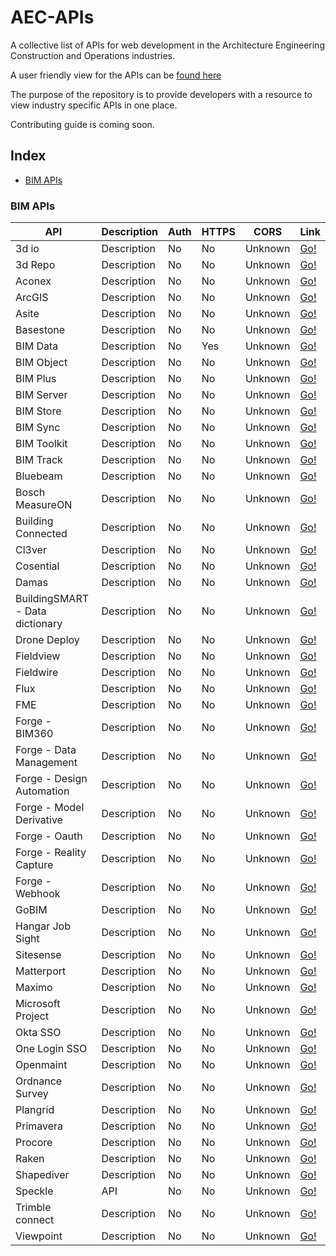 # AEC-APIs
A collective list of APIs for web development in the Architecture Engineering Construction and Operations industries. 

A user friendly view for the APIs can be [found here](http://aec-apis-app.user.project.bimlauncher.com)

The purpose of the repository is to provide developers with a resource to view industry specific APIs in one place. 

Contributing guide is coming soon.

## Index

* [BIM APIs](#bim-apis)

### BIM APIs
API | Description | Auth | HTTPS | CORS | Link |
|---|---|---|---|---|---|
| 3d io | Description | No | No | Unknown | [Go!](https://3d.io/docs/api/1) |
| 3d Repo | Description | No | No | Unknown | [Go!](https://3drepo.github.io/3drepo.io) |
| Aconex | Description | No | No | Unknown | [Go!](https://help.aconex.com/aconex/aconex-api) |
| ArcGIS | Description | No | No | Unknown | [Go!](https://developers.arcgis.com/web-api) |
| Asite | Description | No | No | Unknown | [Go!](https://upload.asite.com/dmshelp/About_API.htm) |
| Basestone | Description | No | No | Unknown | [Go!](https://api.basestone.io/api/v1) |
| BIM Data | Description | No | Yes | Unknown | [Go!](https://api.bimdata.io/api/doc) |
| BIM Object | Description | No | No | Unknown | [Go!](https://developer.bimobject.com) |
| BIM Plus | Description | No | No | Unknown | [Go!](https://doc.bimplus.net/display/bimpluspublic/Introduction) |
| BIM Server | Description | No | No | Unknown | [Go!](https://github.com/opensourceBIM/BIMserver/wiki/JSON-API) |
| BIM Store | Description | No | No | Unknown | [Go!](http://developer.bimstore.co.uk) |
| BIM Sync | Description | No | No | Unknown | [Go!](https://bimsync.com/developers) |
| BIM Toolkit | Description | No | No | Unknown | [Go!](https://toolkit-api.thenbs.com) |
| BIM Track | Description | No | No | Unknown | [Go!](http://bimtrack.co/en/resources/api) |
| Bluebeam | Description | No | No | Unknown | [Go!](https://developers.bluebeam.com/articles/getting-started) |
| Bosch MeasureON | Description | No | No | Unknown | [Go!](https://developer.bosch.com) |
| Building Connected | Description | No | No | Unknown | [Go!](https://app.buildingconnected.com/docs/#introduction) |
| Cl3ver | Description | No | No | Unknown | [Go!](https://www.cl3ver.com/developers-api) |
| Cosential | Description | No | No | Unknown | [Go!](https://compass.cosential.com) |
| Damas | Description | No | No | Unknown | [Go!](https://github.com/remyla/damas-core) |
| BuildingSMART - Data dictionary | Description | No | No | Unknown | [Go!](http://bsdd.buildingsmart.org/docs) |
| Drone Deploy | Description | No | No | Unknown | [Go!](https://support.dronedeploy.com/docs/data-api-access) |
| Fieldview | Description | No | No | Unknown | [Go!](http://mcsforum.info/wiki/index.php?title=Field_View_API_Documentation) |
| Fieldwire | Description | No | No | Unknown | [Go!](http://apidocs.fieldwire.net) |
| Flux | Description | No | No | Unknown | [Go!](https://flux.io/developer) |
| FME | Description | No | No | Unknown | [Go!](https://docs.safe.com/fme/html/FME_REST/apidoc/v3/index.html) |
| Forge - BIM360 | Description | No | No | Unknown | [Go!](https://developer.autodesk.com/en/docs/bim360/v1) |
| Forge - Data Management | Description | No | No | Unknown | [Go!](https://developer.autodesk.com/en/docs/data/v2/overview) |
| Forge - Design Automation | Description | No | No | Unknown | [Go!](https://developer.autodesk.com/en/docs/design-automation/v2/overview) |
| Forge - Model Derivative | Description | No | No | Unknown | [Go!](https://developer.autodesk.com/en/docs/model-derivative/v2/overview) |
| Forge - Oauth | Description | No | No | Unknown | [Go!](https://developer.autodesk.com/en/docs/oauth/v2/overview) |
| Forge - Reality Capture | Description | No | No | Unknown | [Go!](https://developer.autodesk.com/en/docs/reality-capture/v1/overview) |
| Forge - Webhook | Description | No | No | Unknown | [Go!](https://developer.autodesk.com/en/docs/webhooks/v1/overview/basics) |
| GoBIM | Description | No | No | Unknown | [Go!](http://gobim.com/api) |
| Hangar Job Sight | Description | No | No | Unknown | [Go!](https://hangar.com/developer) |
| Sitesense | Description | No | No | Unknown | [Go!](https://www.intelliwavetechnologies.com/sitesense-developer-api) |
| Matterport | Description | No | No | Unknown | [Go!](https://matterport.com/developers) |
| Maximo | Description | No | No | Unknown | [Go!](https://www.ibm.com/developerworks/community/wikis/home?lang=en#!/wiki/IBM%20Maximo%20Asset%20Management/page/Maximo%20JSON%20API) |
| Microsoft Project | Description | No | No | Unknown | [Go!](https://msdn.microsoft.com/en-us/library/office/jj712612.aspx) |
| Okta SSO | Description | No | No | Unknown | [Go!](https://developer.okta.com/documentation) |
| One Login SSO | Description | No | No | Unknown | [Go!](https://developers.onelogin.com) |
| Openmaint | Description | No | No | Unknown | [Go!](http://www.cmdbuild.org/file/manuali/webservice-manual-in-english) |
| Ordnance Survey | Description | No | No | Unknown | [Go!](https://developer.ordnancesurvey.co.uk) |
| Plangrid | Description | No | No | Unknown | [Go!](https://developer.plangrid.com/docs) |
| Primavera | Description | No | No | Unknown | [Go!](https://docs.oracle.com/cd/E16281_01/Technical_Documentation/Integration_API/ProgrammerReference.html) |
| Procore | Description | No | No | Unknown | [Go!](https://developers.procore.com/documentation/introduction) |
| Raken | Description | No | No | Unknown | [Go!](https://stage.rakenapp.com/developer-api-docs) |
| Shapediver | Description | No | No | Unknown | [Go!](https://shapediver.com/api) |
| Speckle | API | No | No | Unknown | [Go!](https://github.com/speckleworks/SpeckleSpecs) |
| Trimble connect | Description | No | No | Unknown | [Go!](https://app.connect.trimble.com/tc/static/apidoc.html) |
| Viewpoint | Description | No | No | Unknown | [Go!](https://vfpdocs.viewpoint.com/VfP_topics_user/c_developer_doc.html) |
